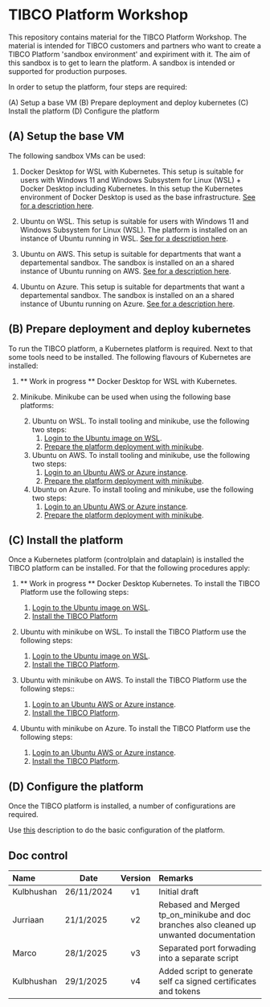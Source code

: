 
# TIBCO Platform Workshop

This repository contains material for the TIBCO Platform Workshop. The material is intended for TIBCO customers and partners who want to create a TIBCO Platform 'sandbox environment' and expiriment with it. The aim of this sandbox is to get to learn the platform. A sandbox is intended or supported for production purposes.

In order to setup the platform, four steps are required:

(A) Setup a base VM
(B) Prepare deployment and deploy kubernetes
(C) Install the platform
(D) Configure the platform

## (A) Setup the base VM

The following sandbox VMs can be used:

1) Docker Desktop for WSL with Kubernetes. This setup is suitable for users with Windows 11 and Windows Subsystem for Linux (WSL) + Docker Desktop including Kubernetes. In this setup the Kubernetes environment of Docker Desktop is used as the base infrastructure. [See for a description here](docs/baseplatforms/install-docker-desktop-on-wsl.md).


2) Ubuntu on WSL. This setup is suitable for users with Windows 11 and Windows Subsystem for Linux (WSL). The platform is installed on an instance of Ubuntu running in WSL.
[See for a description here](docs/baseplatforms/install-ubuntu-on-wsl.md).


3) Ubuntu on AWS. This setup is suitable for departments that want a departemental sandbox. The sandbox is installed on an a shared instance of Ubuntu running on AWS.
[See for a description here](docs/baseplatforms/install-ubuntu-on-aws.md).

4) Ubuntu on Azure. This setup is suitable for departments that want a departemental sandbox. The sandbox is installed on an a shared instance of Ubuntu running on Azure.
[See for a description here](docs/baseplatforms/install-ubuntu-on-azure.md).


## (B) Prepare deployment and deploy kubernetes

To run the TIBCO platform, a Kubernetes platform is required. Next to that some tools need to be installed. The following flavours of Kubernetes are installed:

1) ** Work in progress ** Docker Desktop for WSL with Kubernetes.

2) Minikube. Minikube can be used when using the following base platforms:

    2. Ubuntu on WSL. To install tooling and minikube, use the following two steps:
        1. [Login to the Ubuntu image on WSL](docs/baseplatforms/login-to-ubuntu-wsl.md).
        2. [Prepare the platform deployment with minikube](docs/baseplatforms/prepare-platform-deployment-minikube.md).
    3. Ubuntu on AWS. To install tooling and minikube, use the following two steps:
        1. [Login to an Ubuntu AWS or Azure instance](docs/baseplatforms/login-to-an-ubuntu-aws-or-azure-instance.md).
        2. [Prepare the platform deployment with minikube](docs/baseplatforms/prepare-platform-deployment-minikube.md).
    4. Ubuntu on Azure. To install tooling and minikube, use the following two steps:
        1. [Login to an Ubuntu AWS or Azure instance](docs/baseplatforms/login-to-an-ubuntu-aws-or-azure-instance.md).
        2. [Prepare the platform deployment with minikube](docs/baseplatforms/prepare-platform-deployment-minikube.md).


## (C) Install the platform
Once a Kubernetes platform (controlplain and dataplain) is installed the TIBCO platform can be installed. For that the following procedures apply:

1. ** Work in progress ** Docker Desktop Kubernetes. To install the TIBCO Platform use the following steps:
    1. [Login to the Ubuntu image on WSL](docs/xxxxxx.md).
    2. [Install the TIBCO Platform](docs/configure-platform/install-tibco-platform.md)

2. Ubuntu with minikube on WSL. To install the TIBCO Platform use the following steps:
    1. [Login to the Ubuntu image on WSL](docs/baseplatforms/login-to-ubuntu-wsl.md).
    2. [Install the TIBCO Platform](docs/configure-platform/install-tibco-platform.md).

3. Ubuntu with minikube on AWS.  To install the TIBCO Platform use the following steps::
    1. [Login to an Ubuntu AWS or Azure instance](docs/baseplatforms/login-to-an-ubuntu-aws-or-azure-instance.md).
    2. [Install the TIBCO Platform](docs/configure-platform/install-tibco-platform.md).

4. Ubuntu with minikube on Azure. To install the TIBCO Platform use the following steps:
    1. [Login to an Ubuntu AWS or Azure instance](docs/baseplatforms/login-to-an-ubuntu-aws-or-azure-instance.md).
    2. [Install the TIBCO Platform](docs/configure-platform/install-tibco-platform.md).


## (D) Configure the platform
Once the TIBCO platform is installed, a number of configurations are required.

Use [this](docs/configure-platform/configure-tibco-platform.md) description to do the basic configuration of the platform. 

## Doc control

| Name | Date |   Version   | Remarks                                                   |
|:---------------------|----------|:-----------:|:--------------------------------------------------------------|
| Kulbhushan               | 26/11/2024 | v1  | Initial draft |
| Jurriaan               | 21/1/2025 | v2  | Rebased and Merged tp_on_minikube and doc branches also cleaned up unwanted documentation |
| Marco               | 28/1/2025 | v3  | Separated port forwading into a separate script |
| Kulbhushan               | 29/1/2025 | v4  | Added script to generate self ca signed certificates and tokens |
